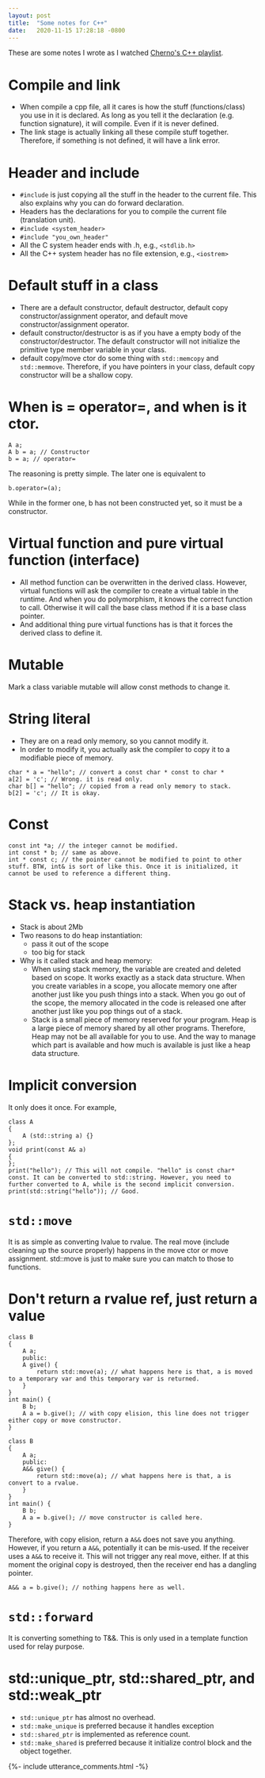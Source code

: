 ```yaml
---
layout: post
title:  "Some notes for C++"
date:   2020-11-15 17:28:18 -0800
---
```

These are some notes I wrote as I watched [Cherno's C++ playlist](https://www.youtube.com/playlist?list=PLlrATfBNZ98dudnM48yfGUldqGD0S4FFb).

# Compile and link
* When compile a cpp file, all it cares is how the stuff (functions/class) you use in it is declared. As long as you tell it the declaration (e.g. function signature), it will compile. Even if it is never defined. 
* The link stage is actually linking all these compile stuff together. Therefore, if something is not defined, it will have a link error.

# Header and include
* `#include` is just copying all the stuff in the header to the current file. This also explains why you can do forward declaration.
* Headers has the declarations for you to compile the current file (translation unit).
* `#include <system_header>`
* `#include "you_own_header"`
* All the C system header ends with .h, e.g., `<stdlib.h>`
* All the C++ system header has no file extension, e.g., `<iostrem>`

# Default stuff in a class
* There are a default constructor, default destructor, default copy constructor/assignment operator, and default move constructor/assignment operator.
* default constructor/destructor is as if you have a empty body of the constructor/destructor. The default constructor will not initialize the primitive type member variable in your class.
* default copy/move ctor do some thing with `std::memcopy` and `std::memmove`. Therefore, if you have pointers in your class, default copy constructor will be a shallow copy.

# When is = operator=, and when is it ctor.
```
A a;
A b = a; // Constructor
b = a; // operator=
```
The reasoning is pretty simple. The later one is equivalent to
```
b.operator=(a);
```
While in the former one, b has not been constructed yet, so it must be a constructor.

# Virtual function and pure virtual function (interface)
* All method function can be overwritten in the derived class. However, virtual functions will ask the compiler to create a virtual table in the runtime. And when you do polymorphism, it knows the correct function to call. Otherwise it will call the base class method if it is a base class pointer.
* And additional thing pure virtual functions has is that it forces the derived class to define it.

# Mutable
Mark a class variable mutable will allow const methods to change it.

# String literal
* They are on a read only memory, so you cannot modify it.
* In order to modify it, you actually ask the compiler to copy it to a modifiable piece of memory.
```
char * a = "hello"; // convert a const char * const to char *
a[2] = 'c'; // Wrong. it is read only.
char b[] = "hello"; // copied from a read only memory to stack.
b[2] = 'c'; // It is okay.
```

# Const
```
const int *a; // the integer cannot be modified.
int const * b; // same as above.
int * const c; // the pointer cannot be modified to point to other stuff. BTW, int& is sort of like this. Once it is initialized, it cannot be used to reference a different thing.
```

# Stack vs. heap instantiation
* Stack is about 2Mb
* Two reasons to do heap instantiation:
    - pass it out of the scope
    - too big for stack
* Why is it called stack and heap memory:
    - When using stack memory, the variable are created and deleted based on scope. It works exactly as a stack data structure. When you create variables in a scope, you allocate memory one after another just like you push things into a stack. When you go out of the scope, the memory allocated in the code is released one after another just like you pop things out of a stack.
    - Stack is a small piece of memory reserved for your program. Heap is a large piece of memory shared by all other programs. Therefore, Heap may not be all available for you to use. And the way to manage which part is available and how much is available is just like a heap data structure.

# Implicit conversion
It only does it once. For example,
```
class A
{
    A (std::string a) {}
};
void print(const A& a)
{
};
print("hello"); // This will not compile. "hello" is const char* const. It can be converted to std::string. However, you need to further converted to A, while is the second implicit conversion.
print(std::string("hello")); // Good. 
```

# `std::move`
It is as simple as converting lvalue to rvalue. The real move (include cleaning up the source properly) happens in the move ctor or move assignment. std::move is just to make sure you can match to those to functions.

# Don't return a rvalue ref, just return a value
```
class B
{
    A a;
    public:
    A give() {
        return std::move(a); // what happens here is that, a is moved to a temporary var and this temporary var is returned. 
    }
}
int main() {
    B b;
    A a = b.give(); // with copy elision, this line does not trigger either copy or move constructor.
}
```
```
class B
{
    A a;
    public:
    A&& give() {
        return std::move(a); // what happens here is that, a is convert to a rvalue.
    }
}
int main() {
    B b;
    A a = b.give(); // move constructor is called here.
}
```
Therefore, with copy elision, return a `A&&` does not save you anything. However, if you return a `A&&`, potentially it can be mis-used. If the receiver uses a `A&&` to receive it. This will not trigger any real move, either. If at this moment the original copy is destroyed, then the receiver end has a dangling pointer.
```
A&& a = b.give(); // nothing happens here as well.
```

# `std::forward`
It is converting something to T&&. This is only used in a template function used for relay purpose.

# std::unique_ptr, std::shared_ptr, and std::weak_ptr
* `std::unique_ptr` has almost no overhead.
* `std::make_unique` is preferred because it handles exception
* `std::shared_ptr` is implemented as reference count.
* `std::make_shared` is preferred because it initialize control block and the object together.

{%- include utterance_comments.html -%}